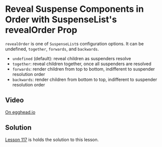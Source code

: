 # Reveal Suspense Components in Order with SuspenseList's revealOrder Prop

`revealOrder` is one of `SuspenseList`s configuration options. It can be undefined, `together`, `forwards`, and `backwards`.

- `undefined` (default): reveal children as suspenders resolve
- `together`: reveal children together, once all suspenders are resolved
- `forwards`: render children from top to bottom, indifferent to suspender resolution order
- `backwards`: render children from bottom to top, indifferent to suspender resolution order

## Video

[On egghead.io](https://egghead.io/lessons/react-reveal-suspense-components-in-order-with-suspenselist-s-revealorder-prop?af=1x80ad)

## Solution

[Lesson 117](../117) is holds the solution to this lesson.
